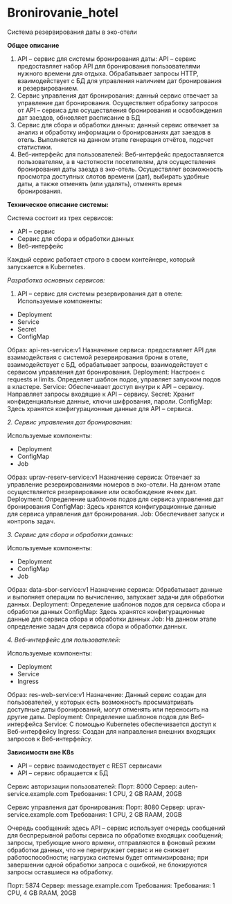 # Bronirovanie_hotel
Система резервирования даты в эко-отели

**Общее описание**

1.	API – сервис для системы бронирования даты: API – сервис предоставляет набор API для бронирования пользователями нужного времени для отдыха. Обрабатывает запросы HTTP, взаимодействует с БД для управления наличием дат бронирования и резервированием. 
2.	Сервис управления дат бронирования: данный сервис отвечает за управление дат бронирования. Осуществляет обработку запросов от API – сервиса для осуществления бронирования и освобождения дат заездов, обновляет расписание в БД
3.	Сервис для сбора и обработки данных: данный сервис отвечает за анализ и обработку информации о бронированиях дат заездов в отель. Выполняется на данном этапе генерация отчётов, подсчет статистики.
4.	Веб-интерфейс для пользователей: Веб-интерфейс предоставляется пользователям, а в частотности посетителям, для осуществления бронирования даты заезда в эко-отель. Осуществляет возможность просмотра доступных слотов времени (дат), выбирать удобные даты, а также отменять (или удалять), отменять время бронирования.

**Техническое описание системы:**

Система состоит из трех сервисов:
- API – сервис 
- Сервис для сбора и обработки данных
- Веб-интерфейс

Каждый сервис работает строго в своем контейнере, который запускается в Kubernetes.

*Разработка основных сервисов:*

1. API – сервис для системы резервирования дат в отеле:
Используемые компоненты:
- Deployment
- Service
- Secret
- ConfigMap

Образ: api-res-service:v1
Назначение сервиса:
предоставляет API для взаимодействия с системой резервирования брони в отеле, взаимодействует с БД, обрабатывает запросы, взаимодействует с сервисом управления дат бронирования.
Deployment: Настроен с requests и limits. Определяет шаблон подов, управляет запуском подов в кластере.
Service: Обеспечивает доступ внутри к API – сервису. Направляет запросы входящие к API – сервису.
Secret: Хранит конфиденциальные данные, ключи шифрования, пароли.
ConfigMap: Здесь хранятся конфигурационные данные для API – сервиса.


*2. Сервис управления дат бронирования:*

Используемые компоненты:
- Deployment
- ConfigMap
- Job

Образ: uprav-reserv-service:v1
Назначение сервиса:
Отвечает за управление резервированиями номеров в эко-отели. На данном этапе осуществляется резервирование или освобождение ячеек дат.
Deployment: Определение шаблонов подов для сервиса управления дат бронирования
ConfigMap: Здесь хранятся конфигурационные данные для сервиса управления дат бронирования.
Job: Обеспечивает запуск и контроль задач.

*3. Сервис для сбора и обработки данных:*

Используемые компоненты:
- Deployment
- ConfigMap
- Job

Образ: data-sbor-service:v1
Назначение сервиса:
Обрабатывает данные и выполняет операции по вычислению, запускает задачи для обработки данных.
Deployment: Определение шаблонов подов для сервиса сбора и обработки данных
ConfigMap: Здесь хранятся конфигурационные данные для сервиса сбора и обработки данных
Job: На данном этапе определение задач для сервиса сбора и обработки данных.

*4. Веб-интерфейс для пользователей:*

Используемые компоненты:
- Deployment
- Service
- Ingress

Образ: res-web-service:v1
Назначение:
Данный сервис создан для пользователей, у которых есть возможность просмматривать доступные даты бронирований, могут отменять или переносить на другие даты.
Deployment: Определение шаблонов подов для Веб-интерфейса
Service: С помощью Kubernetes обеспечивается доступ к Веб-интерфейсу
Ingress: Создан для направления внешних входящих запросов к Веб-интерфейсу.


**Зависимости вне К8s**

- API – сервис взаимодествует с REST сервисами
- API – сервис обращается к БД

Сервис авторизации пользователей:
Порт: 8000 
Сервер: auten-service.example.com
Требования: 1 CPU, 2 GB RAAM, 20GB

Сервис управления дат бронирования:
Порт: 8080
Сервер: uprav-service.example.com
Требования: 1 CPU, 2 GB RAAM, 20GB

Очередь сообщений:
здесь API – сервис использует очередь сообщений для беспрерывной работы сервиса по обработке входящих сообщений; запросы, требующие много врмени, отправляются в фоновый режим обработки данных, что не перегружает сервис и не снижает работоспособности; нагрузка системы будет оптимизирована; при завершении одной обработки запроса с ошибкой, не блокируются запросы оставшиеся на обработку. 

Порт: 5874
Сервер: message.example.com
Требования: Требования: 1 CPU, 4 GB RAAM, 20GB



